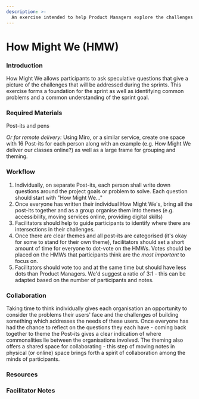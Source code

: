 ```yaml
---
description: >-
  An exercise intended to help Product Managers explore the challenges and uncertainties about solving the problem their users face.
---
```


# How Might We (HMW)

### Introduction

How Might We allows participants to ask speculative questions that give a picture of the challenges that will be addressed during the sprints. This exercise forms a foundation for the sprint as well as identifying common problems and a common understanding of the sprint goal.

### Required Materials

Post-its and pens

_Or for remote delivery:_ Using Miro, or a similar service, create one space with 16 Post-its for each person along with an example (e.g. How Might We deliver our classes online?) as well as a large frame for grouping and theming.

### Workflow

1. Individually, on separate Post-its, each person shall write down questions around the project goals or problem to solve. Each question should start with "How Might We..."
1. Once everyone has written their individual How Might We's, bring all the post-its together and as a group organise them into themes (e.g. accessibility, moving services online, providing digital skills)
1. Facilitators should help to guide participants to identify where there are intersections in their challenges.
1. Once there are clear themes and all post-its are categorised (it's okay for some to stand for their own theme), facilitators should set a short amount of time for everyone to dot-vote on the HMWs. Votes should be placed on the HMWs that participants think are the _most important_ to focus on.
1. Facilitators should vote too and at the same time but should have less dots than Product Managers. We'd suggest a ratio of 3:1 - this can be adapted based on the number of participants and notes.

### Collaboration

Taking time to think individually gives each organisation an opportunity to consider the problems their users' face and the challenges of building something which addresses the needs of these users. Once everyone has had the chance to reflect on the questions they each have - coming back together to theme the Post-its gives a clear indication of where commonalities lie between the organisations involved. The theming also offers a shared space for collaborating - this step of moving notes in physical (or online) space brings forth a spirit of collaboration among the minds of participants.

### Resources

### Facilitator Notes
